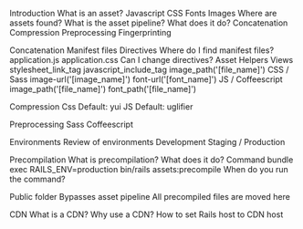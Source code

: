 
Introduction
What is an asset?
Javascript
CSS
Fonts
Images
Where are assets found?
What is the asset pipeline?
What does it do?
Concatenation
Compression
Preprocessing
Fingerprinting

Concatenation
Manifest files
Directives
Where do I find manifest files?
application.js
application.css
Can I change directives?
Asset Helpers
Views
stylesheet_link_tag
javascript_include_tag
image_path('[file_name]')
CSS / Sass
image-url('[image_name]')
font-url('[font_name]')
JS / Coffeescript
image_path('[file_name]')
font_path('[file_name]')

Compression
Css
Default: yui
JS
Default: uglifier

Preprocessing
Sass
Coffeescript

Environments
Review of environments
Development
Staging / Production

Precompilation
What is precompilation?
What does it do?
Command
bundle exec RAILS_ENV=production bin/rails assets:precompile
When do you run the command?

Public folder
Bypasses asset pipeline
All precompiled files are moved here

CDN
What is a CDN?
Why use a CDN?
How to set Rails host to CDN host
